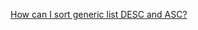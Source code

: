 ﻿[How can I sort generic list DESC and ASC?](http://stackoverflow.com/questions/3062513/how-can-i-sort-generic-list-desc-and-asc)